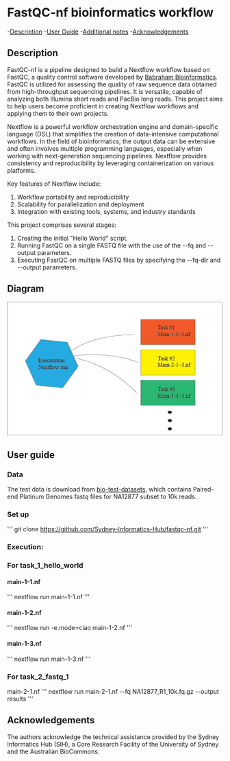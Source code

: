 # FastQC-nf bioinformatics workflow

-[Description](#description)
-[User Guide](#user-guide)
-[Additional notes](#additional-notes)
-[Acknowledgements](#acknowledgements)

## Description
FastQC-nf is a pipeline designed to build a Nextflow workflow based on FastQC, a quality control software developed by [Babraham Bioinformatics](https://www.bioinformatics.babraham.ac.uk/projects/fastqc/). FastQC is utilized for assessing the quality of raw sequence data obtained from high-throughput sequencing pipelines. It is versatile, capable of analyzing both Illumina short reads and PacBio long reads. This project aims to help users become proficient in creating Nextflow workflows and applying them to their own projects.

Nextflow is a powerful workflow orchestration engine and domain-specific language (DSL) that simplifies the creation of data-intensive computational workflows. In the field of bioinformatics, the output data can be extensive and often involves multiple programming languages, especially when working with next-generation sequencing pipelines. Nextflow provides consistency and reproducibility by leveraging containerization on various platforms.

Key features of Nextflow include:

1. Workflow portability and reproducibility
2. Scalability for parallelization and deployment
3. Integration with existing tools, systems, and industry standards

This project comprises several stages:

1. Creating the initial "Hello World" script.
2. Running FastQC on a single FASTQ file with the use of the --fq and --output parameters.
3. Executing FastQC on multiple FASTQ files by specifying the --fq-dir and --output parameters.

## Diagram 
![diagram](workflow1.bmp)

## User guide

### Data
The test data is download from [bio-test-datasets](https://github.com/Sydney-Informatics-Hub/bio-test-datasets/tree/main#bio-test-datasets), which contains Paired-end Platinum Genomes fastq files for NA12877 subset to 10k reads. 

### Set up
'''
git clone https://github.com/Sydney-Informatics-Hub/fastqc-nf.git
'''

### Execution:

### For task_1_hello_world

#### main-1-1.nf
'''
nextflow run main-1-1.nf
'''
#### main-1-2.nf
'''
nextflow run -e.mode=ciao main-1-2.nf
'''
#### main-1-3.nf
'''
nextflow run main-1-3.nf
'''

### For task_2_fastq_1

main-2-1.nf
'''
nextflow run main-2-1.nf --fq NA12877_R1_10k.fq.gz --output results
'''

## Acknowledgements
The authors acknowledge the technical assistance provided by the Sydney Informatics Hub (SIH), a Core Research Facility of the University of Sydney and the Australian BioCommons.